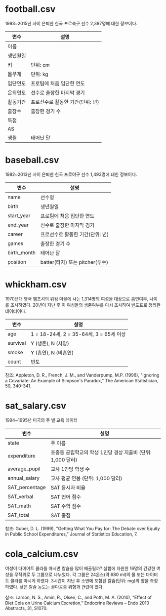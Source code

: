 # football.csv

1983~2015년 사이 은퇴한 한국 프로축구 선수 2,387명에 대한 정보이다.

| 변수| 설명 |
|---| --- |
|이름  | |
|생년월일 |   |
|키  | 단위: cm |
|몸무게  | 단위: kg |
|입단연도 | 프로팀에 처음 입단한 연도 |
|은퇴연도  | 선수로 출장한 마지막 경기 |
|활동기간  | 프로선수로 활동한 기간(단위: 년)  |
|출장수  | 출장한 경기 수  |
|득점 |  |
|AS |  |
|생월 | 태어난 달 |

# baseball.csv

1982~2013년 사이 은퇴한 한국 프로야구 선수 1,493명에 대한 정보이다.

| 변수| 설명 |
|---| --- |
|name  |선수명 |
|birth | 생년월일  |
|start_year  | 프로팀에 처음 입단한 연도 |
|end_year  | 선수로 출장한 마지막 경기 |
|career  | 프로선수로 활동한 기간(단위: 년)  |
|games  | 출장한 경기 수  |
|birth_month | 태어난 달 |
|position  | batter(타자) 또는 pitcher(투수) |

# whickham.csv

1970년대 영국 햄프셔의 위컴 마을에 사는 1,314명의 여성을 대상으로 흡연여부, 나이를 조사하였다.
20년이 지난 후 이 여성들의 생존여부를 다시 조사하여 빈도표로 정리한 데이터이다.

| 변수| 설명 |
|---| --- |
|age  | 1 = 18-24세, 2 = 35-64세, 3 = 65세 이상|
|survival  | Y (생존), N (사망) |
|smoke  | Y (흡연), N (비흡연) |
|count  | 빈도|

참조: Appleton, D. R., French, J. M., and Vanderpump, M.P. (1996), "Ignoring a Covariate: An
Example of Simpson's Paradox,” The American Statistician, 50, 340-341.


# sat_salary.csv

1994~1995년 미국의 주 별 교육 데이터 

| 변수| 설명 |
|---| --- |
|state  | 주 이름|
|expenditure  | 초중등 공립학교의 학생 1인당 경상 지출비 (단위: 1,000 달러)|
|average_pupil| 교사 1인당 학생 수 |
|annual_salary  | 교사 평균 연봉 (단위: 1,000 달러)|
|SAT_percentage   | SAT 응시자 비율|
|SAT_verbal  | SAT 언어 점수|
|SAT_math  | SAT 수학 점수|
|SAT_total  | SAT 총점|

참조: Guber, D. L. (1999), "Getting What You Pay for: The Debate over Equity in Public School
Expenditures,” Journal of Statistics Education, 7.

# cola_calcium.csv

여성이 다이어트 콜라를 마시면 칼슘을 많이 배출될까? 실험에 자원한 16명의 건강한 여성을 무작위로 두 그룹으로 나누었다. 각 그룹은 24온스(약 680 ml)의 물 또는 다이터트 콜라를 마시게 하였다. 3시간이 지난 후 소변에 포함된 칼슘(단위: mg)의 양을 측정하였다. 낮은 칼슘 농도는 골다공증 위험과 관련이 있다. 

참조: Larson, N. S., Amin, R., Olsen, C., and Poth, M. A. (2010), “Effect of Diet Cola on Urine
Calcium Excretion,” Endocrine Reviews – Endo 2010 Abstracts, 31, S1070.
